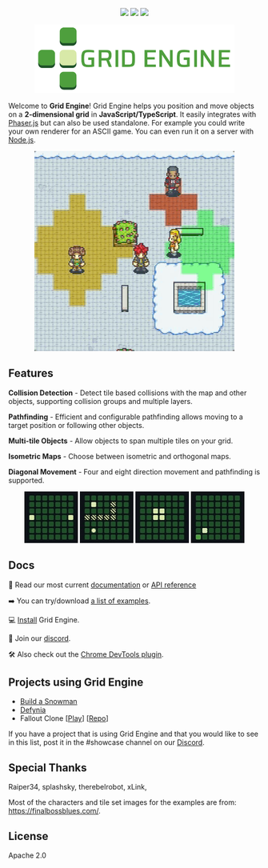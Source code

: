 <p align="center">
    <img src="https://img.shields.io/github/v/release/Annoraaq/grid-engine?style=for-the-badge&color=brightgreen">
    <img src="https://img.shields.io/github/stars/Annoraaq/grid-engine?style=for-the-badge&color=yellow">
    <img src="https://img.shields.io/badge/made%20with-TypeScript-blue?style=for-the-badge">
</p>

<p align="center">
  <img
    src="https://github.com/Annoraaq/grid-engine/raw/master/images/grid-engine-logo.png"
    alt="Grid Engine Logo"
  />
</p>

Welcome to **Grid Engine**!
Grid Engine helps you position and move objects on a **2-dimensional grid** in **JavaScript/TypeScript**.
It easily integrates with [Phaser.js](https://phaser.io/) but can also be used standalone. For example you could write your own renderer for an ASCII game. You can even run it on a server with [Node.js](https://nodejs.org/).

<p align="center">
  <img
    src="https://github.com/Annoraaq/grid-engine/raw/master/images/radius-movement-demo.gif"
    width="400"
    style="image-rendering: pixelated; display: inline"
  />
</p>

## Features

**Collision Detection** - Detect tile based collisions with the map and other objects, supporting collision groups and multiple layers.

**Pathfinding** - Efficient and configurable pathfinding allows moving to a target position or following other objects.

**Multi-tile Objects** - Allow objects to span multiple tiles on your grid.

**Isometric Maps** - Choose between isometric and orthogonal maps.

**Diagonal Movement** - Four and eight direction movement and pathfinding is supported.

<p float="left" align="middle">
  <img src="images/collision-detection.gif" style="display: inline"/>
  <img src="images/pathfinding.gif" style="display: inline"/>
  <img src="images/multi-tile.gif" style="display: inline"/>
  <img src="images/diagonal.gif" style="display: inline"/>
</p>

## Docs

📖 Read our most current [documentation](https://annoraaq.github.io/grid-engine/) or [API reference](https://annoraaq.github.io/grid-engine/api/)

➡️ You can try/download [a list of examples](https://annoraaq.github.io/grid-engine/).

💻 [Install](https://annoraaq.github.io/grid-engine/p/installation) Grid Engine.

👾 Join our [discord](https://discord.gg/C4jNEZJECs).

🛠 Also check out the [Chrome DevTools plugin](https://github.com/zewa666/grid-engine-devtools).

## Projects using Grid Engine

- [Build a Snowman](https://play.google.com/store/apps/details?id=com.raiper34.buildasnowman)
- [Defynia](https://play.definya.com/)
- Fallout Clone [[Play](https://fallout-clone.netlify.app/)] [[Repo](https://github.com/slysnek/rs-clone)]

If you have a project that is using Grid Engine and that you would like to see in this list, post it in the #showcase channel on our [Discord](https://discord.gg/C4jNEZJECs).

## Special Thanks

Raiper34, splashsky, therebelrobot, xLink,

Most of the characters and tile set images for the examples are from: https://finalbossblues.com/.

## License

Apache 2.0

